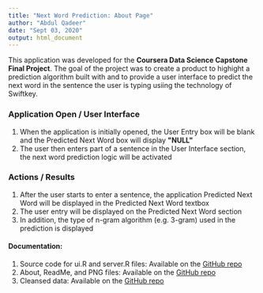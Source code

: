 ```yaml
---
title: "Next Word Prediction: About Page"
author: "Abdul Qadeer"
date: "Sept 03, 2020"
output: html_document
---
```


This application was developed for the **Coursera Data Science Capstone Final Project**. The goal of the project was to create a product to highight a prediction algorithm built
with and to provide a user interface to predict the next word in the sentence the user is typing usiing the technology of Swiftkey.

### Application Open / User Interface
1. When the application is initially opened, the User Entry box will be blank and the Predicted Next Word box will display **"NULL"** 
2. The user then enters part of a sentence in the User Interface section, the next word prediction logic will be activated

### Actions / Results
1. After the user starts to enter a sentence, the application Predicted Next Word will be displayed in the Predicted Next Word textbox
2. The user entry will be displayed on the Predicted Next Word section
3. In addition, the type of n-gram algorithm (e.g. 3-gram) used in the prediction is displayed

#### Documentation:
1. Source code for ui.R and server.R files: Available on the [GitHub repo](https://github.com/abdulqadeer1029/data-science-final-submission.git)
2. About, ReadMe, and PNG files: Available on the [GitHub repo](https://github.com/abdulqadeer1029/data-science-final-submission)
3. Cleansed data: Available on the [GitHub repo](https://github.com/abdulqadeer1029/data-science-final-submission)

